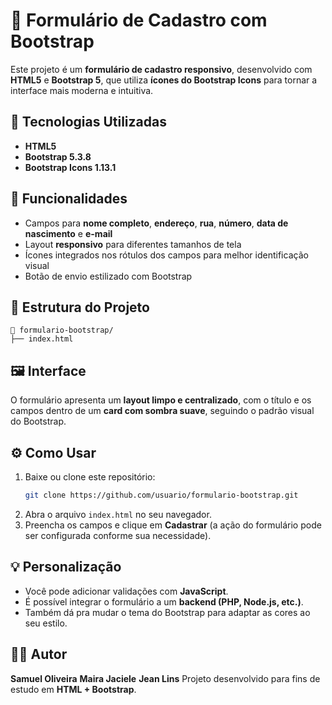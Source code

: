 # 📝 Formulário de Cadastro com Bootstrap

Este projeto é um **formulário de cadastro responsivo**, desenvolvido com **HTML5** e **Bootstrap 5**, que utiliza **ícones do Bootstrap Icons** para tornar a interface mais moderna e intuitiva.

## 🚀 Tecnologias Utilizadas
- **HTML5**
- **Bootstrap 5.3.8**
- **Bootstrap Icons 1.13.1**

## 🎯 Funcionalidades
- Campos para **nome completo**, **endereço**, **rua**, **número**, **data de nascimento** e **e-mail**  
- Layout **responsivo** para diferentes tamanhos de tela  
- Ícones integrados nos rótulos dos campos para melhor identificação visual  
- Botão de envio estilizado com Bootstrap  

## 🧩 Estrutura do Projeto
```
📂 formulario-bootstrap/
├── index.html
```

## 🖼️ Interface
O formulário apresenta um **layout limpo e centralizado**, com o título e os campos dentro de um **card com sombra suave**, seguindo o padrão visual do Bootstrap.

## ⚙️ Como Usar
1. Baixe ou clone este repositório:
   ```bash
   git clone https://github.com/usuario/formulario-bootstrap.git
   ```
2. Abra o arquivo `index.html` no seu navegador.
3. Preencha os campos e clique em **Cadastrar** (a ação do formulário pode ser configurada conforme sua necessidade).

## 💡 Personalização
- Você pode adicionar validações com **JavaScript**.
- É possível integrar o formulário a um **backend (PHP, Node.js, etc.)**.
- Também dá pra mudar o tema do Bootstrap para adaptar as cores ao seu estilo.

## 👨‍💻 Autor
**Samuel Oliveira**
**Maira Jaciele**
**Jean Lins**
Projeto desenvolvido para fins de estudo em **HTML + Bootstrap**.
